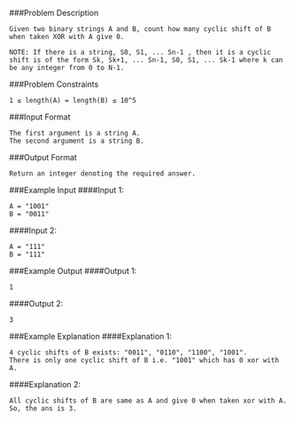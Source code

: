 ###Problem Description
```
Given two binary strings A and B, count how many cyclic shift of B when taken XOR with A give 0.

NOTE: If there is a string, S0, S1, ... Sn-1 , then it is a cyclic shift is of the form Sk, Sk+1, ... Sn-1, S0, S1, ... Sk-1 where k can be any integer from 0 to N-1.
```


###Problem Constraints
```
1 ≤ length(A) = length(B) ≤ 10^5
```



###Input Format
```
The first argument is a string A.
The second argument is a string B.
```


###Output Format
```
Return an integer denoting the required answer.
```



###Example Input
####Input 1:

```
A = "1001"
B = "0011"
```
####Input 2:

```
A = "111"
B = "111"
```

###Example Output
####Output 1:

```
1
```
####Output 2:

```
3
```


###Example Explanation
####Explanation 1:

```
4 cyclic shifts of B exists: "0011", "0110", "1100", "1001".  
There is only one cyclic shift of B i.e. "1001" which has 0 xor with A.
```
####Explanation 2:

```
All cyclic shifts of B are same as A and give 0 when taken xor with A. So, the ans is 3.
```